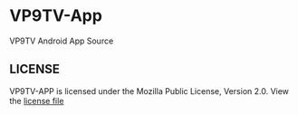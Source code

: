 VP9TV-App
=========

VP9TV Android App Source

<h2>LICENSE</h2>
VP9TV-APP is licensed under the Mozilla Public License, Version 2.0. View the <a href="https://github.com/maxinminax/VP9TV-App/blob/master/LICENSE">license file</a>

